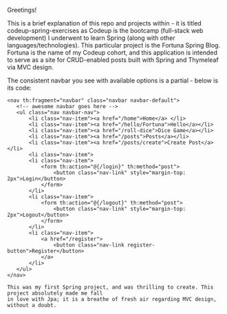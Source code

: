 Greetings!

 This is a brief explanation of this repo and projects within - it is titled codeup-spring-exercises
 as Codeup is the bootcamp (full-stack web development) I underwent to learn Spring (along with other
 languages/technologies). This particular project is the Fortuna Spring Blog. Fortuna is the name of
 my Codeup cohort, and this application is intended to serve as a site for CRUD-enabled posts built with
 Spring and Thymeleaf via MVC design. 
 
 The consistent navbar you see with available options is a partial - below is its code:
 
 ```
<nav th:fragment="navbar" class="navbar navbar-default">
    <!-- awesome navbar goes here -->
    <ul class="nav navbar-nav">
        <li class="nav-item"><a href="/home">Home</a> </li>
        <li class="nav-item"><a href="/hello/Fortuna">Hello</a></li>
        <li class="nav-item"><a href="/roll-dice">Dice Game</a></li>
        <li class="nav-item"><a href="/posts">Posts</a></li>
        <li class="nav-item"><a href="/posts/create">Create Post</a></li>
        <li class="nav-item">
        <li class="nav-item">
            <form th:action="@{/login}" th:method="post">
                <button class="nav-link" style="margin-top: 2px">Login</button>
            </form>
        </li>
        <li class="nav-item">
            <form th:action="@{/logout}" th:method="post">
                <button class="nav-link" style="margin-top: 2px">Logout</button>
            </form>
        </li>
        <li class="nav-item">
            <a href="/register">
                <button class="nav-link register-button">Register</button>
            </a>
        </li>
    </ul>
</nav>
```
    This was my first Spring project, and was thrilling to create. This project absolutely made me fall
    in love with Jpa; it is a breathe of fresh air regarding MVC design, without a doubt. 
